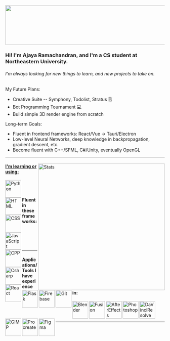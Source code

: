 <!--# Hello!-->
<img src="https://imagizer.imageshack.com/img922/6695/8cFx2e.jpg" width="1000" height ="125">

### Hi! I'm Ajaya Ramachandran, and I'm a CS student at Northeastern University.
###### I'm always looking for new things to learn, and new projects to take on.


My Future Plans:

- Creative Suite -- Symphony, Todolist, Stratus 🗒️
- Bot Programming Tournament 💻
- Build simple 3D render engine from scratch

Long-term Goals:
- Fluent in frontend frameworks: React/Vue -> Tauri/Electron
- Low-level Neural Networks, deep knowledge in backpropagation, gradient descent, etc.
- Become fluent with C++/SFML, C#/Unity, eventually OpenGL

------


<a href="https://github.com/AjayaRamachandran">
    <img align="right" alt="Stats" width="400"
         src="https://github-readme-stats.vercel.app/api?username=AjayaRamachandran&theme=vue-dark&show_icons=true&rank_icon=github">

#### I'm learning or using:

<a href="https://www.python.org/">
    <img align="left" alt="Python" width="50" height="55" src="https://imagizer.imageshack.com/img924/7539/2flk0K.png">
</a>
<a href="https://developer.mozilla.org/en-US/docs/Web/HTML">
    <img align="left" alt="HTML" width="50" height="55" src="https://imagizer.imageshack.com/img923/3244/6hZ0Sz.png" />
</a>
<a href="https://developer.mozilla.org/en-US/docs/Web/CSS">
    <img align="left" alt="CSS" width="50" height="55" src="https://imagizer.imageshack.com/img924/2600/pjpe4L.png" />
</a>
<a href="https://javascript.com/">
    <img align="left" alt="JavaScript" width="50" height="55" src="https://imagizer.imageshack.com/img922/9379/9O7R9V.png" />
</a>
<a href="https://isocpp.org/">
    <img align="left" alt="CPP" width="50" height="55" src="https://imagizer.imageshack.com/img922/5638/DqeHWL.png" />
</a>
<a href="https://dotnet.microsoft.com/en-us/languages/csharp">
    <img align="left" alt="Csharp" width="50" height="55" src="https://www.dropbox.com/scl/fi/ghus0p95p20r9pammy32g/cs.png?rlkey=poxe41h2wb6652pw0s41dugwp&st=64vgaag2&raw=1" />
</a>

<br />
<br />

#### Fluent in these frameworks:
<a href="https://react.dev/">
    <img align="left" alt="React" width="50" height="55" src="https://i.ibb.co/vc98XgL/reacticon.png" />
</a>
<a href="https://flask.palletsprojects.com/en/stable/">
    <img align="left" alt="Flask" width="50" height="55" src="https://i.ibb.co/5GCZczG/flaskicon.png" />
</a>
<a href="https://firebase.google.com/">
    <img align="left" alt="Firebase" width="50" height="55" src="https://i.ibb.co/ZxnbVH9/firebaseicon.png" />
</a>
<a href="https://git-scm.com/">
    <img align="left" alt="Git" width="50" height="55" src="https://i.ibb.co/w4DH3dS/giticon.png" />
</a>
    
<br />
<br />
<br />

------
    
#### Applications/Tools I have experience in:

<a href="https://www.blender.org/">
    <img align="left" alt="Blender" width="50" height="55" src="https://imagizer.imageshack.com/img923/33/dzxH0l.png" />
</a>
<a href="https://www.autodesk.com/products/fusion-360/overview">
    <img align="left" alt="Fusion" width="50" height="55" src="https://imagizer.imageshack.com/img922/3936/vwbk4Y.png" />
</a>
<a href="https://www.adobe.com/products/aftereffects.html">
    <img align="left" alt="AfterEffects" width="50" height="55" src="https://imagizer.imageshack.com/img922/8963/KSofeR.png" />
</a>
<a href="https://www.adobe.com/products/photoshop.html">
    <img align="left" alt="Photoshop" width="50" height="55" src="https://imagizer.imageshack.com/img923/1165/IehGgr.png" />
</a>
<a href="https://www.blackmagicdesign.com/products/davinciresolve/">
    <img align="left" alt="DaVinciResolve" width="50" height="55" src="https://imagizer.imageshack.com/img922/9044/reLSjM.png" />
</a>
<a href="https://www.gimp.org/">
    <img align="left" alt="GIMP" width="50" height="55" src="https://imagizer.imageshack.com/img922/1499/ADRBtf.png" />
</a>    
<a href="https://procreate.art/">
    <img align="left" alt="Procreate" width="50" height="55" src="https://imagizer.imageshack.com/img922/6227/3Yowrv.png" />
</a>
<a href="https://www.figma.com/">
    <img align="left" alt="Figma" width="50" height="55" src="https://imagizer.imageshack.com/img924/1872/c7tR3f.png" />
</a>
    
<br />
<br />
<br />
    
------

<!---[![My GitHub Stats](https://github-readme-stats.vercel.app/api/?username=ajayaramachandran&count_private=true&theme=vue-dark&showicons=true)]()>
